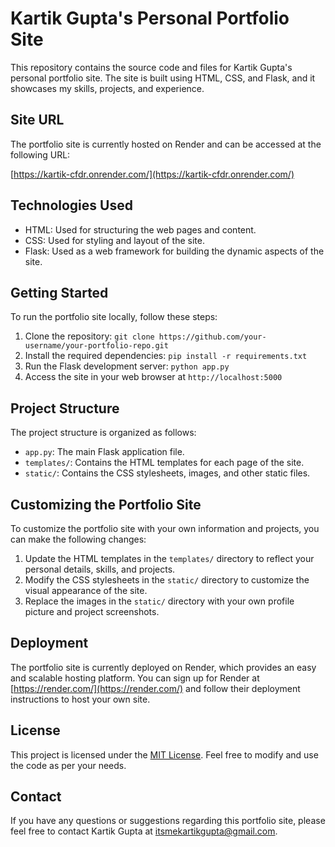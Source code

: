 # Kartik Gupta's Personal Portfolio Site

This repository contains the source code and files for Kartik Gupta's personal portfolio site. The site is built using HTML, CSS, and Flask, and it showcases my skills, projects, and experience.

## Site URL

The portfolio site is currently hosted on Render and can be accessed at the following URL:

[https://kartik-cfdr.onrender.com/](https://kartik-cfdr.onrender.com/)

## Technologies Used

- HTML: Used for structuring the web pages and content.
- CSS: Used for styling and layout of the site.
- Flask: Used as a web framework for building the dynamic aspects of the site.

## Getting Started

To run the portfolio site locally, follow these steps:

1. Clone the repository: `git clone https://github.com/your-username/your-portfolio-repo.git`
2. Install the required dependencies: `pip install -r requirements.txt`
3. Run the Flask development server: `python app.py`
4. Access the site in your web browser at `http://localhost:5000`

## Project Structure

The project structure is organized as follows:

- `app.py`: The main Flask application file.
- `templates/`: Contains the HTML templates for each page of the site.
- `static/`: Contains the CSS stylesheets, images, and other static files.

## Customizing the Portfolio Site

To customize the portfolio site with your own information and projects, you can make the following changes:

1. Update the HTML templates in the `templates/` directory to reflect your personal details, skills, and projects.
2. Modify the CSS stylesheets in the `static/` directory to customize the visual appearance of the site.
3. Replace the images in the `static/` directory with your own profile picture and project screenshots.

## Deployment

The portfolio site is currently deployed on Render, which provides an easy and scalable hosting platform. You can sign up for Render at [https://render.com/](https://render.com/) and follow their deployment instructions to host your own site.

## License

This project is licensed under the [MIT License](LICENSE). Feel free to modify and use the code as per your needs.

## Contact

If you have any questions or suggestions regarding this portfolio site, please feel free to contact Kartik Gupta at [itsmekartikgupta@gmail.com](mailto:itsmekartikgupta@gmail.com).


